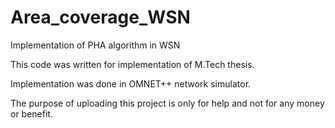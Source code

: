 # Area_coverage_WSN
Implementation of PHA algorithm in WSN 

This code was written for implementation of M.Tech thesis.

Implementation was done in OMNET++ network simulator.

The purpose of uploading this project is only for help and not for any money or benefit.
